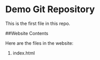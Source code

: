 # Demo Git Repository

This is the first file in this repo.

##Website Contents

Here are the files in the website:

1. index.html


